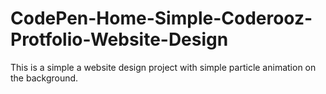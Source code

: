 # CodePen-Home-Simple-Coderooz-Protfolio-Website-Design
This is a simple a website design project with simple particle animation on the background.
